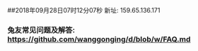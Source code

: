 ##2018年09月28日07时12分07秒 新址: 159.65.136.171
### 兔友常见问题及解答: https://github.com/wanggonging/d/blob/w/FAQ.md
